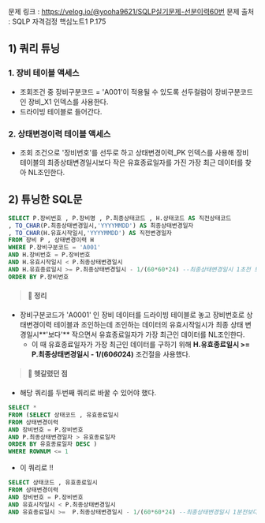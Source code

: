 문제 링크 : https://velog.io/@yooha9621/SQLP실기문제-선분이력60번
문제 출처 : SQLP 자격검정 핵심노트1 P.175

## 1) 쿼리 튜닝
### 1. 장비 테이블 액세스
- 조회조건 중 장비구분코드 = 'A001'이 적용될 수 있도록 선두컬럼이 장비구분코드인 장비_X1 인덱스를 사용한다.
- 드라이빙 테이블로 들어간다.
   
### 2. 상태변경이력 테이블 액세스
- 조회 조건으로 '장비번호'를 선두로 하고 상태변경이력_PK 인덱스를 사용해 장비 테이블의 최종상태변경일시보다 작은 유효종료일자를 가진 가장 최근 데이터를 찾아 NL조인한다.
## 2) 튜닝한 SQL문
   
```sql
SELECT P.장비번호 , P.장비명 , P.최종상태코드 , H.상태코드 AS 직전상태코드
, TO_CHAR(P.최종상태변경일시,'YYYYMMDD') AS 최종상태변경일자
, TO_CHAR(H.유효시작일시,'YYYYMMDD') AS 직전변경일자
FROM 장비 P , 상태변경이력 H
WHERE P.장비구분코드 = 'A001'
AND H.장비번호 = P.장비번호
AND H.유효시작일시 < P.최종상태변경일시
AND H.유효종료일시 >= P.최종상태변경일시 - 1/(60*60*24) --최종상태변경일시 1초전 보다는 크다.
ORDER BY P.장비번호
```
> #### 🍎 정리
- 장비구분코드가 'A0001' 인 장비 데이터를 드라이빙 테이블로 놓고 장비번호로 상태변경이력 테이블과 조인하는데 조인하는 데이터의 유효시작일시가 최종 상태 변경일시**'보다'** 작으면서 유효종료일자가 가장 최근인 데이터를 NL조인한다.
   - 이 때 유효종료일자가 가장 최근인 데이터를 구하기 위해
   **H.유효종료일시 >= P.최종상태변경일시 - 1/(60*60*24)** 조건절을 사용했다.
   
> #### 🍎 헷갈렸던 점
- 해당 쿼리를 두번째 쿼리로 바꿀 수 있어야 했다.
```sql
SELECT *
FROM (SELECT 상태코드 , 유효종료일시
FROM 상태변경이력
AND 장비번호 = P.장비번호
AND P.최종상태변경일자 > 유효종료일자
ORDER BY 유효종료일자 DESC )
WHERE ROWNUM <= 1
```
- 이 쿼리로 !! 
```sql
SELECT 상태코드 , 유효종료일시
FROM 상태변경이력
AND 장비번호 = P.장비번호
AND 유효시작일시 < P.최종상태변경일시
AND 유효종료일시 >=  P.최종상태변경일시 - 1/(60*60*24) --최종상태변경일시 1분전보다는 크다.
```


   